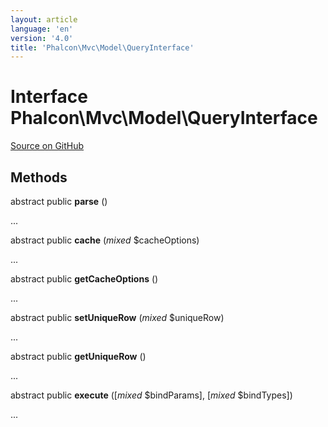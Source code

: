 ```yaml
---
layout: article
language: 'en'
version: '4.0'
title: 'Phalcon\Mvc\Model\QueryInterface'
---
```

# Interface **Phalcon\Mvc\Model\QueryInterface**

<a href="https://github.com/phalcon/cphalcon/tree/v4.0.0/phalcon/mvc/model/queryinterface.zep" class="btn btn-default btn-sm">Source on GitHub</a>

## Methods
abstract public  **parse** ()

...


abstract public  **cache** (*mixed* $cacheOptions)

...


abstract public  **getCacheOptions** ()

...


abstract public  **setUniqueRow** (*mixed* $uniqueRow)

...


abstract public  **getUniqueRow** ()

...


abstract public  **execute** ([*mixed* $bindParams], [*mixed* $bindTypes])

...


